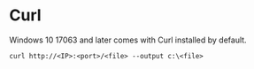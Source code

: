 # Curl

Windows 10 17063 and later comes with Curl installed by default.

    curl http://<IP>:<port>/<file> --output c:\<file>
